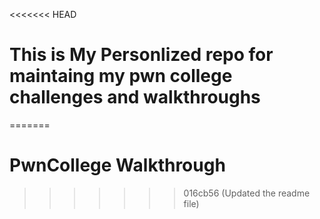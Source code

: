 <<<<<<< HEAD
# This is My Personlized repo for maintaing my pwn college challenges and walkthroughs 
=======
# PwnCollege Walkthrough

<!-- This is My Personlized repo for maintaining my pwn college challenges and walkthroughs 
 There will notes and walktroughs for the challenges
 Lets start from the orange belt in pwn college -->
>>>>>>> 016cb56 (Updated the readme file)
